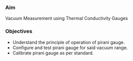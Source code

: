 ### Aim 
Vacuum Measurement using Thermal Conductivity Gauges

### Objectives
- Understand the principle of operation of pirani gauge.
- Configure and test pirani gauge for said vacuum range.
- Calibrate pirani gauge as per standard.


